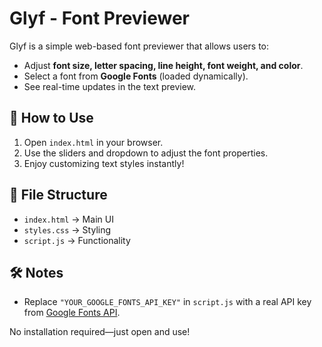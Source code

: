 # Glyf - Font Previewer

Glyf is a simple web-based font previewer that allows users to:
- Adjust **font size, letter spacing, line height, font weight, and color**.
- Select a font from **Google Fonts** (loaded dynamically).
- See real-time updates in the text preview.

## 🚀 How to Use
1. Open `index.html` in your browser.
2. Use the sliders and dropdown to adjust the font properties.
3. Enjoy customizing text styles instantly!

## 📂 File Structure
- `index.html` → Main UI
- `styles.css` → Styling
- `script.js` → Functionality

## 🛠 Notes
- Replace `"YOUR_GOOGLE_FONTS_API_KEY"` in `script.js` with a real API key from [Google Fonts API](https://developers.google.com/fonts/docs/developer_api).

No installation required—just open and use!
